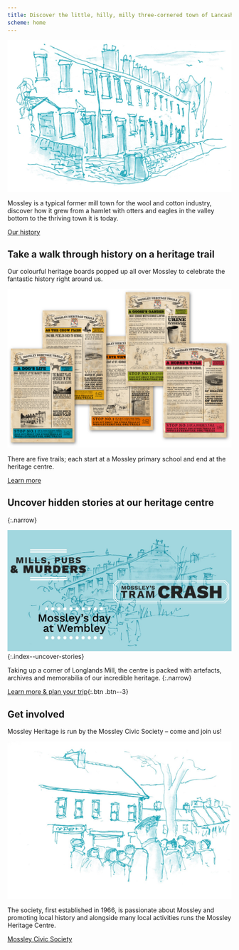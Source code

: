 ```yaml
---
title: Discover the little, hilly, milly three-cornered town of Lancashire, Yorkshire & Cheshire.
scheme: home
---
```

<section class="section section--first">
  <div class="layout layout--intro layout--image-overflow">
    <div class="layout__image">
      <img src="/images/home/MH_Homepage_Top@2x.jpg" alt="An illustration of Mossley">
    </div>
    <div class="layout__text">
      <p class="bigger--on-portrait">Mossley is a typical former mill town for the wool and cotton industry, discover how it grew from a hamlet with otters and eagles in the valley bottom to the thriving town it is today.</p>
      <p><a class="btn btn--1" href="/history">Our history</a></p>
    </div>
  </div>
</section>

<section class="section section--textured">
  <h2 class="narrow">Take a walk through history on a heritage trail</h2>
  <p class="bigger--on-portrait narrow">Our colourful heritage boards popped up all over Mossley to celebrate the fantastic history right around us.</p>
  <img src="/images/home/MH_TrailsPosters_@2x.png" alt="A montage of the heritage trail signs" class="index--take-a-walk">
  <p  class="narrow">There are five trails; each start at a Mossley primary school and end at the heritage centre.</p>
  <p ><a class="btn btn--2" href="/trails">Learn more</a></p>
</section>

<section class="section section--filled" markdown="1">

## Uncover hidden stories at our heritage centre
{:.narrow}

![A montage of some of the things you can find at the heritage centre](/images/home/MH_Homepage_Centre@2x.jpg){:.index--uncover-stories}

Taking up a corner of Longlands Mill, the centre is packed with artefacts, archives and memorabilia of our incredible heritage.
{:.narrow}

[Learn more & plan your trip](/visit){:.btn .btn--3}

</section>

<section class="section">
  <div class="layout layout--main layout--image-overflow">
    <div class="layout__text-top">
      <h2>Get involved</h2>
      <p class="bigger">Mossley Heritage is run by the Mossley Civic Society – come and join us!</p>
    </div>
    <div class="layout__image">
      <img src="/images/home/MH_Homepage_Getinvolved@2x.jpg" alt="An illustration of the heritage centre">
    </div>
    <div class="layout__text-bottom">
      <p>The society, first established in 1966, is passionate about Mossley and promoting local history and alongside many local activities runs the Mossley Heritage Centre.</p>
      <p><a href="/civic-society" class="btn btn--1">Mossley Civic Society</a></p>
    </div>
  </div>
</section>
